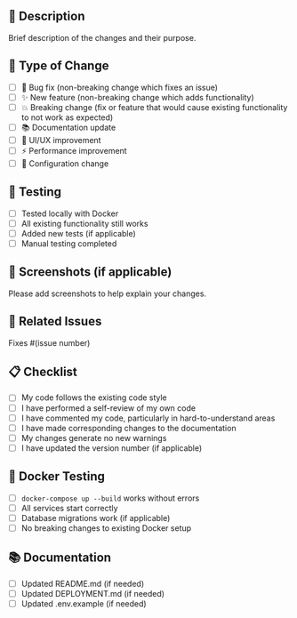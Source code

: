 ## 📝 Description
Brief description of the changes and their purpose.

## 🔄 Type of Change
- [ ] 🐛 Bug fix (non-breaking change which fixes an issue)
- [ ] ✨ New feature (non-breaking change which adds functionality)
- [ ] 💥 Breaking change (fix or feature that would cause existing functionality to not work as expected)
- [ ] 📚 Documentation update
- [ ] 🎨 UI/UX improvement
- [ ] ⚡ Performance improvement
- [ ] 🔧 Configuration change

## 🧪 Testing
- [ ] Tested locally with Docker
- [ ] All existing functionality still works
- [ ] Added new tests (if applicable)
- [ ] Manual testing completed

## 📸 Screenshots (if applicable)
Please add screenshots to help explain your changes.

## 🔗 Related Issues
Fixes #(issue number)

## 📋 Checklist
- [ ] My code follows the existing code style
- [ ] I have performed a self-review of my own code
- [ ] I have commented my code, particularly in hard-to-understand areas
- [ ] I have made corresponding changes to the documentation
- [ ] My changes generate no new warnings
- [ ] I have updated the version number (if applicable)

## 🐳 Docker Testing
- [ ] `docker-compose up --build` works without errors
- [ ] All services start correctly
- [ ] Database migrations work (if applicable)
- [ ] No breaking changes to existing Docker setup

## 📚 Documentation
- [ ] Updated README.md (if needed)
- [ ] Updated DEPLOYMENT.md (if needed)
- [ ] Updated .env.example (if needed) 